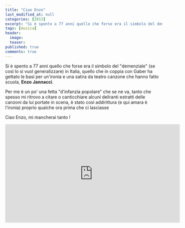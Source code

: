 ```yaml
---
title: "Ciao Enzo"
last_modified_at: null
categories: [2013]
excerpt: "Si è spento a 77 anni quello che forse era il simbolo del demenziale (se così lo si vuol generalizzare) in Italia, quello che in coppia con Gaber ha gettato le basi per un'ironia e una satira da teatro canzone che hanno fatto scuola, Enzo Jannacci."
tags: [musica]
header:  
  image: 
  teaser:
published: true
comments: true
---
```


Si è spento a 77 anni quello che forse era il simbolo del "demenziale" (se così lo si vuol generalizzare) in Italia, quello che in coppia con Gaber ha gettato le basi per un'ironia e una satira da teatro canzone che hanno fatto scuola, **Enzo Jannacci**.

Per me è un po' una fetta "d'infanzia popolare" che se ne va, tanto che spesso mi ritrovo a citare o canticchiare alcuni deliranti estratti delle canzoni da lui portate in scena, è stato così addirittura (e qui amara è l'ironia) proprio qualche ora prima che ci lasciasse

Ciao Enzo, mi mancherai tanto !

<iframe width="560" height="315" src="https://www.youtube.com/embed/nlqybD0YhU4" frameborder="0" allow="autoplay; encrypted-media" allowfullscreen></iframe>
